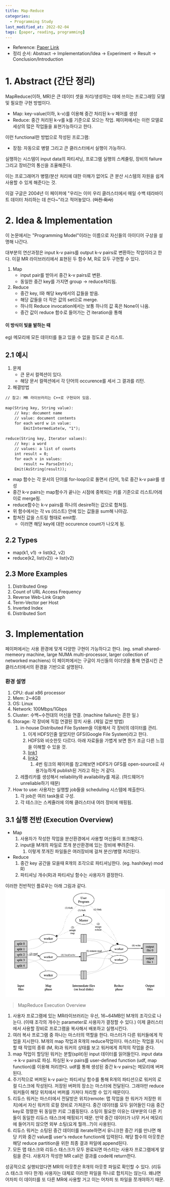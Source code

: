 ```yaml
---
title: Map-Reduce 
categories:
  - Programming Study
last_modified_at: 2022-02-04
tags: [paper, reading, programming]
---
```


* Reference: [Paper Link](https://static.googleusercontent.com/media/research.google.com/en//archive/mapreduce-osdi04.pdf)
* 정리 순서: Abstract → Implementation/Idea → Experiment → Result → Conclusion/Introduction

# 1. Abstract (간단 정리)
MapReduce(이하, MR)은 큰 데이터 셋을 처리/생성하는 데에 쓰이는 프로그래밍 모델 및 필요한 구현 방법이다.
* Map: key-value(이하, k-v)를 이용해 중간 처리된 k-v 페어를 생성
* Reduce: 중간 처리된 k-v를 k를 기준으로 모으는 작업.
페이퍼에서는 이런 모델로 세상의 많은 작업들을 표현가능하다고 한다.

이런 functional한 방법으로 작성된 프로그램:
* 장점: 자동으로 병렬 그리고 큰 클러스터에서 실행이 가능하다.

실행하는 시스템이 input data의 파티셔닝, 프로그램 실행의 스케쥴링, 장비의 failure 그리고 장비간의 통신을 조율해준다.

이는 프로그래머가 병렬/분산 처리에 대한 이해가 없어도 큰 분산 시스템의 자원을 쉽게 사용할 수 있게 해준다는 것.

이걸 구글은 2004년 이 페이퍼에 "우리는 이미 우리 클러스터에서 매일 수백 테라바이트 데이터 처리하는 데 쓴다~"라고 적어놓았다. (~~미친 회사~~)

# 2. Idea & Implementation
이 논문에서는 "Programming Model"이라는 이름으로 자신들의 아이디어 구상을 설명해 나간다.

대부분의 연산과정은 input k-v pairs를 output k-v pairs로 변환하는 작업이라고 한다.
이걸 MR 라이브러리에서 표현된 두 함수 M, R로 모두 구현할 수 있다.

1. Map
	* input pair를 받아서 중간 k-v pairs로 변환.
	* 동일한 중간 key를 가지면 group → reduce처리됨.
2. Reduce
	* 중간 key, I와 해당 key에서의 값들을 받음.
	* 해당 값들을 더 작은 값의 set으로 merge.
	* 하나의 Reduce invocation에서는 보통 하나의 값 혹은 None이 나옴.
	* 중간 값이 reduce 함수로 들어가는 건 iteration을 통해

#### 이 방식이 빛을 발하는 때
eg) 메모리에 모든 데이터를 들고 있을 수 없을 정도로 큰 리스트.

## 2.1 예시
1. 문제
	* 큰 문서 컬렉션이 있다.
	* 해당 문서 컬렉션에서 각 단어의 occurence를 세서 그 결과를 리턴.
2. 해결방법	
~~~Pseudo
// 참고: MR 라이브러리는 C++로 구현되어 있음.

map(String key, String value):
	// key: document name
	// value: document contents
	for each word w in value:
		EmitIntermediate(w, "1");

reduce(String key, Iterator values):
	// key: a word
	// values: a list of counts
	int result = 0;
	for each v in values:
		result += ParseInt(v);
	Emit(AsString(result));
~~~

* map 함수는 각 문서의 단어를 for-loop으로 돌면서 (단어, 1)로 중간 k-v pair를 생성
* 중간 k-v pairs는 map함수가 끝나는 시점에 중복되는 키를 기준으로 리스트/어레이로 merge됨.
* reduce함수는 k-v pairs를 하나의 desire하는 값으로 합쳐짐.
* 위 함수에서는 각 vs (리스트) 안에 있는 값들을 sum해 나아감.
* 합쳐진 값을 스트링 형태로 emit함.
	* 이러면 해당 key에 대한 occurence count가 나오게 됨.

## 2.2 Types
* map(k1, v1) → list(k2, v2)
* reduce(k2, list(v2)) → list(v2)

## 2.3 More Examples
1. Distributed Grep
2. Count of URL Access Frequency
3. Reverse Web-Link Graph
4. Term-Vector per Host
5. Inverted Index
6. Distributed Sort

# 3. Implementation
페이퍼에서는 사용 환경에 맞게 다양한 구현이 가능하다고 한다. 
(eg. small shared-memeory machine, large NUMA multi-processor, larger collection of networked machiens)
이 페이퍼에서는 구글이 자신들의 이더넷을 통해 연결시킨 큰 클러스터에서의 환경을 기반으로 설명된다.

### 환경 설명
1. CPU: dual x86 processor
2. Mem: 2~4GB
3. OS: Linux
4. Network: 100Mbps/1Gbps 
5. Cluster: 수백~수천대의 머신을 연결. (machine failure는 흔한 일.)
6. Storage: 각 장비에 직접 연결된 장치 사용. (제일 값싼 방법)
	1. in-house Distributed File System을 이용해서 각 장비의 데이터를 관리.
		1. 이게 HDFS인줄 알았지만 GFS(Google File System)라고 한다. 
		2. HDFS와 비슷한듯 다르다. 아래 자료들을 가볍게 보면 뭔가 조금 다른 느낌을 이해할 수 있을 것.
		3. [link1](https://www.slideshare.net/Hariharanganesan3/gfs-hdfs-introduction)
		4. [link2](https://citeseerx.ist.psu.edu/viewdoc/download?doi=10.1.1.454.4159&rep=rep1&type=pdf#:~:text=Inspired%20by%20GFS%2C%20the%20open,on%20multiple%20geo%2Ddiverse%20nodes)
			1. 4번 링크의 페이퍼를 참고해보면 HDFS가 GFS를 open-source로 사용가능하게 publish된 거라고 하는 거 같다.
	2. 레플리카를 생성해서 reliability와 availability를 제공. (하드웨어가 unreliable하기 때문)
7. How to use: 사용자는 실행할 job들을 scheduling 시스템에 제출한다.
	1. 각 job은 여러 task들로 구성.
	2. 각 테스크는 스케쥴러에 의해 클러스터내 여러 장비에 매핑됨.


## 3.1 실행 전반 (Execution Overview)

* Map
	1. 사용자가 작성한 작업을 분산환경에서 사용할 머신들이 포크해온다.
	2. input을 M개의 파일로 쪼개 분산환경에 있는 장비에 뿌려준다. 
		1. 이렇게 쪼개진 파일들은 여러장비에 걸쳐 분산/병렬 처리된다.
* Reduce
	1. 중간 key 공간을 모을때 R개의 조각으로 파티셔닝한다. (eg. hash(key) mod R)
	2. 파티셔닝 개수(R)과 파티셔닝 함수는 사용자가 결정한다.

이러한 전반적인 플로우는 아래 그림과 같다.
![](/assets/post/map-reduce-execution-overview.png)
> MapReduce Execution Overview

1. 사용자 프로그램에 있는 MR라이브러리는 우선, 16~64MB인 M개의 조각으로 나눈다. (이때 조각의 개수는 parameter로 사용자가 결정할 수 있다.) 이제 클러스터에서 사용할 장비로 프로그램을 복사해서 배포하고 실행시킨다.
2. 여러 복사 프로그램 중 하나는 마스터의 역할을 한다. 마스터가 다른 워커들에게 작업을 지시한다. M개의 map 작업과 R개의 reduce작업이다. 마스터는 작업을 지시할 때 작업의 종류 (M, R)과 워커의 상태를 보고  워커에게 최적의 작업을 준다.
3. map 작업이 할당된 워커는 분할(split)된 input 데이터를 읽어들인다. input data → k-v pairs로 파싱. 파싱된 k-v pairs를 user-defined function (udf, map function)를 이용해 처리한다. udf를 통해 생성된 중간 k-v pairs는 메모리에 버퍼된다.
4. 주기적으로 버퍼된 k-v pair는 파티셔닝 함수를 통해 R개의 파티션으로 워커의 로컬 디스크에 작성된다. 저장된 버퍼의 장소는 마스터에 전달된다. 그래야만 reduce 워커들이 해당 위치에서 버퍼를 가져다 처리할 수 있기 때문이다.
5. 리듀스 워커는 마스터에서 전달받은 위치(remote: 맵 작업을 한 워커가 저장한 위치)에서 자신 워커의 로컬 장비로 가져온다. 중간 데이터를 모두 읽어들인 다음 중간 key로 정렬한 뒤 동일한 키로 그룹핑된다. 소팅이 필요한 이유는 대부분의 다른 키들이 동일한 리듀스 태스크에 매핑되기 때문. 만약 중간 데이터가 너무 커서 메모리에 들어가지 않으면 외부 소팅(요게 뭘까...?)이 사용된다.
6. 리듀스 워커는 소팅된 중간 데이터를 iterate하면서 유니크한 중간 키를 만나면 해당 키와 중간 value를 user's reduce function에 입력된다. 해당 함수의 아웃풋은 해당 reduce partition을 위한 최종 결과 파일에 append된다. 
7. 모든 맵 태스크와 리듀스 태스크가 모두 완료되면 마스터는 사용자 프로그램에게 알림을 준다. 사용자가 작성한 MR call은 결과를 code에 return한다.

성공적으로 실행되었다면 MR의 아웃풋은 R개의 아웃풋 파일로 확인할 수 있다. (리듀스 태스크 마다 한개)
사용자는 대체로 이러한 파일을 하나로 합치지는 않는다. 왜냐면 어차피 이 데이터를 또 다른 MR에 사용할 거고 이는 어차피 또 파일을 쪼개야하기 때문. 

